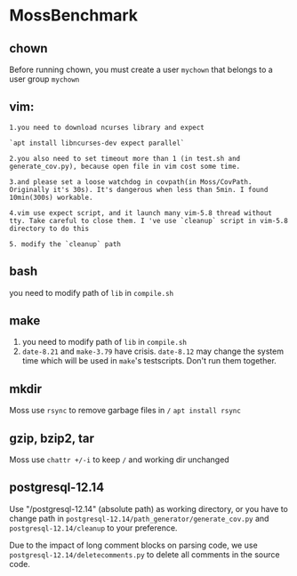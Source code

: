 # MossBenchmark
## chown

Before running chown, you must create a user ```mychown``` that belongs to a user group ```mychown```

## vim: 

    1.you need to download ncurses library and expect

    `apt install libncurses-dev expect parallel`

    2.you also need to set timeout more than 1 (in test.sh and generate_cov.py), because open file in vim cost some time.

    3.and please set a loose watchdog in covpath(in Moss/CovPath. Originally it's 30s). It's dangerous when less than 5min. I found 10min(300s) workable.

    4.vim use expect script, and it launch many vim-5.8 thread without tty. Take careful to close them. I 've use `cleanup` script in vim-5.8 directory to do this

    5. modify the `cleanup` path

## bash

you need to modify path of `lib` in `compile.sh` 

## make

1. you need to modify path of `lib` in `compile.sh`
2. `date-8.21` and `make-3.79` have crisis. `date-8.12` may change the system time which will be used in `make`'s testscripts. Don't run them together.

## mkdir

  Moss use `rsync` to remove garbage files in `/`
    `apt install rsync`
 
## gzip, bzip2, tar

  Moss use `chattr +/-i` to keep `/` and working dir unchanged

## postgresql-12.14

Use "/postgresql-12.14" (absolute path) as working directory, or you have to change path in `postgresql-12.14/path_generator/generate_cov.py` and `postgresql-12.14/cleanup` to your preference.

Due to the impact of long comment blocks on parsing code, we use `postgresql-12.14/deletecomments.py` to delete all comments in the source code. 
